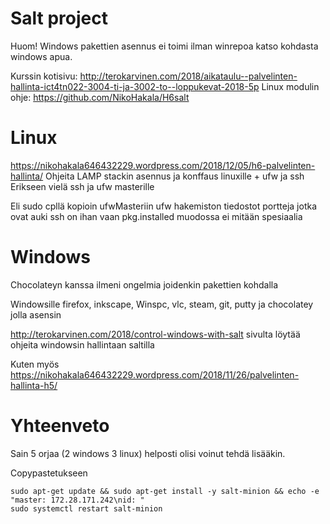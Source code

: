 # Salt project
Huom! Windows pakettien asennus ei toimi ilman winrepoa katso kohdasta windows apua.

Kurssin kotisivu: http://terokarvinen.com/2018/aikataulu--palvelinten-hallinta-ict4tn022-3004-ti-ja-3002-to--loppukevat-2018-5p
Linux modulin ohje: https://github.com/NikoHakala/H6salt


# Linux

https://nikohakala646432229.wordpress.com/2018/12/05/h6-palvelinten-hallinta/ Ohjeita
LAMP stackin asennus ja konffaus linuxille + ufw ja ssh
Erikseen vielä ssh ja ufw masterille

Eli sudo cpllä kopioin ufwMasteriin ufw hakemiston tiedostot portteja jotka ovat auki
ssh on ihan vaan pkg.installed muodossa ei mitään spesiaalia


# Windows

Chocolateyn kanssa ilmeni ongelmia joidenkin pakettien kohdalla

Windowsille firefox, inkscape, Winspc, vlc, steam, git, putty ja chocolatey jolla asensin 

http://terokarvinen.com/2018/control-windows-with-salt sivulta löytää ohjeita windowsin hallintaan saltilla

Kuten myös https://nikohakala646432229.wordpress.com/2018/11/26/palvelinten-hallinta-h5/

# Yhteenveto

Sain 5 orjaa (2 windows 3 linux) helposti olisi voinut tehdä lisääkin.

Copypastetukseen

	sudo apt-get update && sudo apt-get install -y salt-minion && echo -e "master: 172.28.171.242\nid: "
	sudo systemctl restart salt-minion
